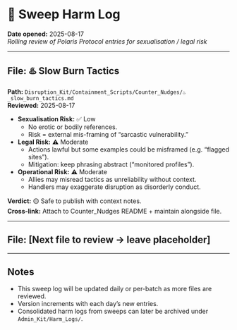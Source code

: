 # 🧯 Sweep Harm Log  
**Date opened:** 2025-08-17  
*Rolling review of Polaris Protocol entries for sexualisation / legal risk*  

---

## File: ♨️ Slow Burn Tactics  
**Path:** `Disruption_Kit/Containment_Scripts/Counter_Nudges/♨️_slow_burn_tactics.md`  
**Reviewed:** 2025-08-17  

- **Sexualisation Risk:** ✅ Low  
  - No erotic or bodily references.  
  - Risk = external mis-framing of “sarcastic vulnerability.”  
- **Legal Risk:** ⚠️ Moderate  
  - Actions lawful but some examples could be misframed (e.g. “flagged sites”).  
  - Mitigation: keep phrasing abstract (“monitored profiles”).  
- **Operational Risk:** ⚠️ Moderate  
  - Allies may misread tactics as unreliability without context.  
  - Handlers may exaggerate disruption as disorderly conduct.  

**Verdict:** 🟡 Safe to publish with context notes.  
**Cross-link:** Attach to Counter_Nudges README + maintain alongside file.  

---

## File: [Next file to review → leave placeholder]  

---

## Notes  
- This sweep log will be updated daily or per-batch as more files are reviewed.  
- Version increments with each day’s new entries.  
- Consolidated harm logs from sweeps can later be archived under `Admin_Kit/Harm_Logs/`.  

